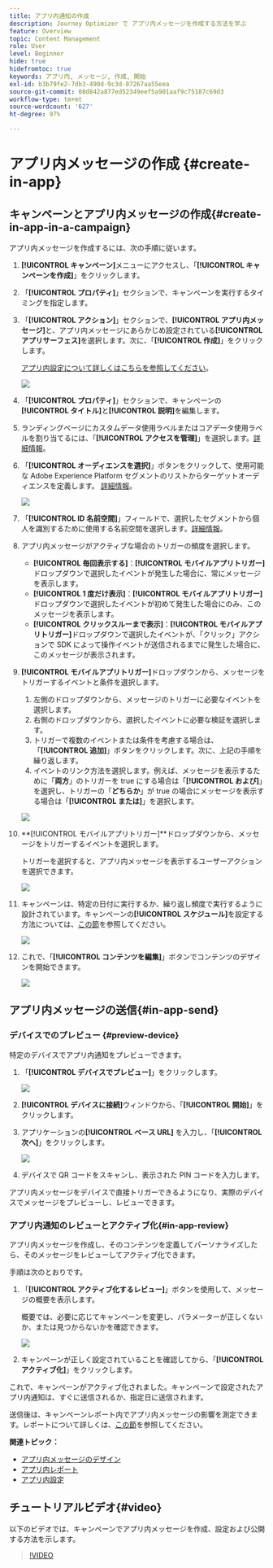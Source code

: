 ```yaml
---
title: アプリ内通知の作成
description: Journey Optimizer で アプリ内メッセージを作成する方法を学ぶ
feature: Overview
topic: Content Management
role: User
level: Beginner
hide: true
hidefromtoc: true
keywords: アプリ内, メッセージ, 作成, 開始
exl-id: b3b79fe2-7db3-490d-9c3d-87267aa55eea
source-git-commit: 08d842a877ed52349eef5a901aaf9c75187c69d3
workflow-type: tm+mt
source-wordcount: '627'
ht-degree: 97%

---
```


# アプリ内メッセージの作成  {#create-in-app}

## キャンペーンとアプリ内メッセージの作成{#create-in-app-in-a-campaign}

アプリ内メッセージを作成するには、次の手順に従います。

1. **[!UICONTROL キャンペーン]**&#x200B;メニューにアクセスし、「**[!UICONTROL キャンペーンを作成]**」をクリックします。

1. 「**[!UICONTROL プロパティ]**」セクションで、キャンペーンを実行するタイミングを指定します。

1. 「**[!UICONTROL アクション]**」セクションで、**[!UICONTROL アプリ内メッセージ]**&#x200B;と、アプリ内メッセージにあらかじめ設定されている&#x200B;**[!UICONTROL アプリサーフェス]**&#x200B;を選択します。次に、「**[!UICONTROL 作成]**」をクリックします。

   [アプリ内設定について詳しくはこちらを参照してください](inapp-configuration.md)。

   ![](assets/in_app_create_1.png)

1. 「**[!UICONTROL プロパティ]**」セクションで、キャンペーンの&#x200B;**[!UICONTROL タイトル]**&#x200B;と&#x200B;**[!UICONTROL 説明]**&#x200B;を編集します。

1. ランディングページにカスタムデータ使用ラベルまたはコアデータ使用ラベルを割り当てるには、「**[!UICONTROL アクセスを管理]**」を選択します。[詳細情報](../administration/object-based-access.md)。

1. 「**[!UICONTROL オーディエンスを選択]**」ボタンをクリックして、使用可能な Adobe Experience Platform セグメントのリストからターゲットオーディエンスを定義します。 [詳細情報](../segment/about-segments.md)。

   ![](assets/in_app_create_2.png)

1. 「**[!UICONTROL ID 名前空間]**」フィールドで、選択したセグメントから個人を識別するために使用する名前空間を選択します。[詳細情報](../event/about-creating.md#select-the-namespace)。

1. アプリ内メッセージがアクティブな場合のトリガーの頻度を選択します。

   * **[!UICONTROL 毎回表示する]**：**[!UICONTROL モバイルアプリトリガー]**&#x200B;ドロップダウンで選択したイベントが発生した場合に、常にメッセージを表示します。
   * **[!UICONTROL 1 度だけ表示]**：**[!UICONTROL モバイルアプリトリガー]**&#x200B;ドロップダウンで選択したイベントが初めて発生した場合にのみ、このメッセージを表示します。
   * **[!UICONTROL クリックスルーまで表示]**：**[!UICONTROL モバイルアプリトリガー]**&#x200B;ドロップダウンで選択したイベントが、「クリック」アクションで SDK によって操作イベントが送信されるまでに発生した場合に、このメッセージが表示されます。

1. **[!UICONTROL モバイルアプリトリガー]**&#x200B;ドロップダウンから、メッセージをトリガーするイベントと条件を選択します。

   1. 左側のドロップダウンから、メッセージのトリガーに必要なイベントを選択します。
   1. 右側のドロップダウンから、選択したイベントに必要な検証を選択します。
   1. トリガーで複数のイベントまたは条件を考慮する場合は、「**[!UICONTROL 追加]**」ボタンをクリックします。次に、上記の手順を繰り返します。
   1. イベントのリンク方法を選択します。例えば、メッセージを表示するために「**両方**」のトリガーを true にする場合は「**[!UICONTROL および]**」を選択し、トリガーの「**どちらか**」が true の場合にメッセージを表示する場合は「**[!UICONTROL または]**」を選択します。

   ![](assets/in_app_create_3.png)

1. **[!UICONTROL モバイルアプリトリガー]**ドロップダウンから、メッセージをトリガーするイベントを選択します。


   トリガーを選択すると、アプリ内メッセージを表示するユーザーアクションを選択できます。

   ![](assets/in_app_create_3.png)

1. キャンペーンは、特定の日付に実行するか、繰り返し頻度で実行するように設計されています。キャンペーンの&#x200B;**[!UICONTROL スケジュール]**&#x200B;を設定する方法については、[この節](../campaigns/create-campaign.md#schedule)を参照してください。

   ![](assets/in-app-schedule.png)

1. これで、「**[!UICONTROL コンテンツを編集]**」ボタンでコンテンツのデザインを開始できます。

   ![](assets/in_app_create_4.png)

## アプリ内メッセージの送信{#in-app-send}

### デバイスでのプレビュー {#preview-device}

特定のデバイスでアプリ内通知をプレビューできます。

1. 「**[!UICONTROL デバイスでプレビュー]**」をクリックします。

   ![](assets/in_app_create_6.png)

1. **[!UICONTROL デバイスに接続]**&#x200B;ウィンドウから、「**[!UICONTROL 開始]**」をクリックします。

1. アプリケーションの&#x200B;**[!UICONTROL ベース URL]** を入力し、「**[!UICONTROL 次へ]**」をクリックします。

   ![](assets/in_app_create_7.png)

1. デバイスで QR コードをスキャンし、表示された PIN コードを入力します。

アプリ内メッセージをデバイスで直接トリガーできるようになり、実際のデバイスでメッセージをプレビューし、レビューできます。

### アプリ内通知のレビューとアクティブ化{#in-app-review}

アプリ内メッセージを作成し、そのコンテンツを定義してパーソナライズしたら、そのメッセージをレビューしてアクティブ化できます。

手順は次のとおりです。

1. 「**[!UICONTROL アクティブ化するレビュー]**」ボタンを使用して、メッセージの概要を表示します。

   概要では、必要に応じてキャンペーンを変更し、パラメーターが正しくないか、または見つからないかを確認できます。

   ![](assets/in_app_create_5.png)

1. キャンペーンが正しく設定されていることを確認してから、「**[!UICONTROL アクティブ化]**」をクリックします。

これで、キャンペーンがアクティブ化されました。キャンペーンで設定されたアプリ内通知は、すぐに送信されるか、指定日に送信されます。

送信後は、キャンペーンレポート内でアプリ内メッセージの影響を測定できます。レポートについて詳しくは、[この節](inapp-report.md)を参照してください。

**関連トピック：**

* [アプリ内メッセージのデザイン](design-in-app.md)
* [アプリ内レポート](inapp-report.md)
* [アプリ内設定](inapp-configuration.md)

## チュートリアルビデオ{#video}

以下のビデオでは、キャンペーンでアプリ内メッセージを作成、設定および公開する方法を示します。

>[!VIDEO](https://video.tv.adobe.com/v/3410430?quality=12&learn=on)

